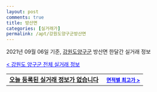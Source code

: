 ```yaml
---
layout: post
comments: true
title: 방산면
categories: [실거래가]
permalink: /apt/강원도양구군방산면
---
```


2021년 09월 06일 기준, <a href="/apt/강원도양구군">강원도양구군</a> 방산면 한달간 실거래 정보

<a style="color: blue;" href="/apt/강원도양구군">< 강원도 양구군 전체 실거래 정보</a>
<!---- start ---->
<table>
  <tr>
    <td colspan="4" style="font-weight: bold;"><a href="/apt/강원도양구군방산면{name_without_space}">오늘 등록된 실거래 정보가 없습니다</a> &nbsp;&nbsp;&nbsp; <a style="color: blue; font-size: smaller;" href="/apt/강원도양구군방산면{name_without_space}">면적별 최고가 ></a></td>
  </tr>
    
</table>
<!---- end ---->
    